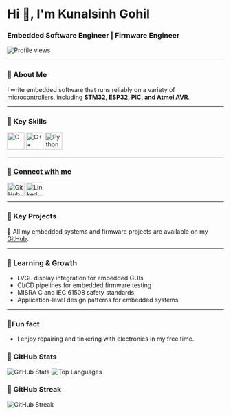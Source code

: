 # Hi 👋, I'm Kunalsinh Gohil

### Embedded Software Engineer | Firmware Engineer  

<p align="left">
  <img src="https://komarev.com/ghpvc/?username=kgsinh&label=Profile%20views&color=0e75b6&style=flat-square" alt="Profile views" />
</p>

---

### 🔹 About Me
I write embedded software that runs reliably on a variety of microcontrollers, including **STM32, ESP32, PIC, and Atmel AVR**.  


---

### 🔹 Key Skills
<p align="left">
  <a href="https://developer.mozilla.org/en-US/docs/Web/C" target="_blank"><img src="https://skillicons.dev/icons?i=c" alt="C" width="40" height="40"/></a>
  <a href="https://developer.mozilla.org/en-US/docs/Web/Cplusplus" target="_blank"><img src="https://skillicons.dev/icons?i=cpp" alt="C++" width="40" height="40"/></a>
    <a href="https://www.python.org/" target="_blank">
    <img src="https://skillicons.dev/icons?i=python" alt="Python" width="40" height="40"/>
  
</p>

---
### 🔹 Connect with me
<p align="left">
  <a href="https://github.com/kgsinh" target="_blank"><img align="center" src="https://raw.githubusercontent.com/rahuldkjain/github-profile-readme-generator/master/src/images/icons/Social/github.svg" alt="GitHub" height="30" width="40" /></a>
  <a href="https://linkedin.com/in/kuunalsinhgohill" target="_blank"><img align="center" src="https://raw.githubusercontent.com/rahuldkjain/github-profile-readme-generator/master/src/images/icons/Social/linked-in-alt.svg" alt="LinkedIn" height="30" width="40" /></a>
</p>

---

### 🔹 Key Projects
🚀 All my embedded systems and firmware projects are available on my [GitHub](https://github.com/kgsinh).

---

### 🔹 Learning & Growth
- LVGL display integration for embedded GUIs  
- CI/CD pipelines for embedded firmware testing  
- MISRA C and IEC 61508 safety standards  
- Application-level design patterns for embedded systems  

---

### 🔹Fun fact 
- I enjoy repairing and tinkering with electronics in my free time.

### 🔹 GitHub Stats
<p align="left">
  <img src="https://github-readme-stats.vercel.app/api?username=kgsinh&show_icons=true&locale=en&theme=radical" alt="GitHub Stats" />
  <img src="https://github-readme-stats.vercel.app/api/top-langs?username=kgsinh&show_icons=true&locale=en&layout=compact&theme=radical" alt="Top Languages" />
</p>

### 🔹 GitHub Streak
<p align="left">
  <img src="https://github-readme-streak-stats.herokuapp.com/?user=kgsinh&theme=radical" alt="GitHub Streak" />
</p>

